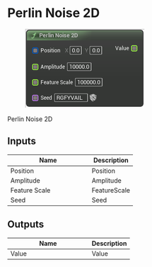 # Perlin Noise 2D

<div align="left" data-full-width="false">

<figure><img src="../../../.gitbook/assets/Perlin_Noise_2D.png" alt=""><figcaption></figcaption></figure>

</div>

Perlin Noise 2D

## Inputs

<table><thead><tr><th width="170">Name</th><th>Description</th></tr></thead><tbody><tr><td>Position</td><td>Position</td></tr><tr><td>Amplitude</td><td>Amplitude</td></tr><tr><td>Feature Scale</td><td>FeatureScale</td></tr><tr><td>Seed</td><td>Seed</td></tr></tbody></table>

## Outputs

<table><thead><tr><th width="170">Name</th><th>Description</th></tr></thead><tbody><tr><td>Value</td><td>Value</td></tr></tbody></table>
